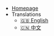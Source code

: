 - [Homepage](https://www.KorThochain.com/)
- Translations
  - [:uk: English](/)
  - [:cn: 中文](/zh/intro)


